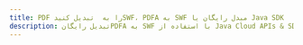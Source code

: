 ---title: PDF را به  تبدیل کنیدSWF، PDFA به SWF مبدل رایگان یا Java SDKdescription: تبدیل رایگانPDFA به SWF با استفاده از Java Cloud APIs & SDK همچنین اسناد PDF را در Cloud ایجاد، ویرایش و رندر کنید.---